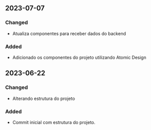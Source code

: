## 2023-07-07

### Changed

- Atualiza componentes para receber dados do backend

### Added

- Adicionado os componentes do projeto utilizando Atomic Design

## 2023-06-22

### Changed

- Alterando estrutura do projeto

### Added

- Commit inicial com estrutura do projeto.